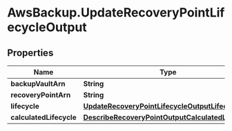 # AwsBackup.UpdateRecoveryPointLifecycleOutput

## Properties

Name | Type | Description | Notes
------------ | ------------- | ------------- | -------------
**backupVaultArn** | **String** |  | [optional] 
**recoveryPointArn** | **String** |  | [optional] 
**lifecycle** | [**UpdateRecoveryPointLifecycleOutputLifecycle**](UpdateRecoveryPointLifecycleOutputLifecycle.md) |  | [optional] 
**calculatedLifecycle** | [**DescribeRecoveryPointOutputCalculatedLifecycle**](DescribeRecoveryPointOutputCalculatedLifecycle.md) |  | [optional] 


